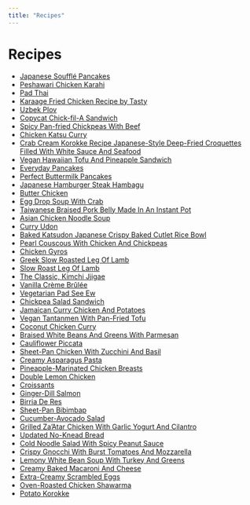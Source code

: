 ```yaml
---
title: "Recipes"
---
```


# Recipes

- [Japanese Soufflé Pancakes](./japanese-souffl%C3%A9-pancakes.md)
- [Peshawari Chicken Karahi](./peshawari-chicken-karahi.md)
- [Pad Thai](./pad-thai.md)
- [Karaage Fried Chicken Recipe by
  Tasty](./karaage-fried-chicken-recipe-by-tasty.md)
- [Uzbek Plov](./uzbek-plov.md)
- [Copycat Chick-fil-A Sandwich](./copycat-chick-fil-a-sandwich.md)
- [Spicy Pan-fried Chickpeas With Beef](./spicy-pan-fried-chickpeas-with-beef.md)
- [Chicken Katsu Curry](./chicken-katsu-curry.md)
- [Crab Cream Korokke Recipe Japanese-Style Deep-Fried Croquettes
  Filled With White Sauce And Seafood](./crab-cream-korokke-recipe-japanese-style-deep-fried-croquettes-filled-with-white-sauce-and-seafood.md)
- [Vegan Hawaiian Tofu And Pineapple
  Sandwich](./vegan-hawaiian-tofu-and-pineapple-sandwich.md)
- [Everyday Pancakes](./everyday-pancakes.md)
- [Perfect Buttermilk Pancakes](./perfect-buttermilk-pancakes.md)
- [Japanese Hamburger Steak Hambagu](./japanese-hamburger-steak-hambagu.md)
- [Butter Chicken](./butter-chicken.md)
- [Egg Drop Soup With Crab](./egg-drop-soup-with-crab.md)
- [Taiwanese Braised Pork Belly Made In An Instant Pot](./taiwanese-braised-pork-belly-made-in-an-instant-pot.md)
- [Asian Chicken Noodle Soup](./asian-chicken-noodle-soup.md)
- [Curry Udon](./curry-udon.md)
- [Baked Katsudon Japanese Crispy Baked Cutlet Rice Bowl](./baked-katsudon-japanese-crispy-baked-cutlet-rice-bowl.md)
- [Pearl Couscous With Chicken And Chickpeas](./pearl-couscous-with-chicken-and-chickpeas.md)
- [Chicken Gyros](./chicken-gyros.md)
- [Greek Slow Roasted Leg Of Lamb](./greek-slow-roasted-leg-of-lamb.md)
- [Slow Roast Leg Of Lamb](./slow-roast-leg-of-lamb.md)
- [The Classic, Kimchi Jjigae](./the-classic-kimchi-jjigae.md)
- [Vanilla Crème Brûlée](./vanilla-creme-brulee.md)
- [Vegetarian Pad See Ew](./vegetarian-pad-see-ew.md)
- [Chickpea Salad Sandwich](./chickpea-salad-sandwich.md)
- [Jamaican Curry Chicken And Potatoes](./jamaican-curry-chicken-and-potatoes.md)
- [Vegan Tantanmen With Pan-Fried Tofu](./vegan-tantanmen-with-pan-fried-tofu.md)
- [Coconut Chicken Curry](./coconut-chicken-curry.md)
- [Braised White Beans And Greens With Parmesan](./braised-white-beans-and-greens-with-parmesan.md)
- [Cauliflower Piccata](./cauliflower-piccata.md)
- [Sheet-Pan Chicken With Zucchini And Basil](./sheet-pan-chicken-with-zucchini-and-basil.md)
- [Creamy Asparagus Pasta](./creamy-asparagus-pasta.md)
- [Pineapple-Marinated Chicken Breasts](./pineapple-marinated-chicken-breasts.md)
- [Double Lemon Chicken](./double-lemon-chicken.md)
- [Croissants](./croissants.md)
- [Ginger-Dill Salmon](./ginger-dill-salmon.md)
- [Birria De Res](./birria-de-res.md)
- [Sheet-Pan Bibimbap](./sheet-pan-bibimbap.md)
- [Cucumber-Avocado Salad](./cucumber-avocado-salad.md)
- [Grilled Za’Atar Chicken With Garlic Yogurt And Cilantro](./grilled-zaatar-chicken-with-garlic-yogurt-and-cilantro.md)
- [Updated No-Knead Bread](./updated-no-knead-bread.md)
- [Cold Noodle Salad With Spicy Peanut Sauce](./cold-noodle-salad-with-spicy-peanut-sauce.md)
- [Crispy Gnocchi With Burst Tomatoes And Mozzarella](./crispy-gnocchi-with-burst-tomatoes-and-mozzarella.md)
- [Lemony White Bean Soup With Turkey And Greens](./lemony-white-bean-soup-with-turkey-and-greens.md)
- [Creamy Baked Macaroni And
  Cheese](./creamy-baked-macaroni-and-cheese.md)
- [Extra-Creamy Scrambled Eggs](./extra-creamy-scrambled-eggs.md)
- [Oven-Roasted Chicken Shawarma](./oven-roasted-chicken-shawarma)
- [Potato Korokke](./potato-korokke)
